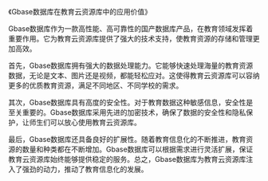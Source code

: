 《Gbase数据库在教育云资源库中的应用价值》

Gbase数据库作为一款高性能、高可靠性的国产数据库产品，在教育领域发挥着重要作用。它为教育云资源库提供了强大的技术支持，使教育资源的存储和管理更加高效。

首先，Gbase数据库拥有强大的数据处理能力。它能够快速处理海量的教育资源数据，无论是文本、图片还是视频，都能轻松应对。这使得教育云资源库可以容纳更多的优质教育资源，满足不同地区、不同学校的需求。

其次，Gbase数据库具有高度的安全性。对于教育数据这种敏感信息，安全性是至关重要的。Gbase数据库采用先进的加密技术，确保了数据的安全性和隐私保护，让师生们可以放心使用教育云资源库。

最后，Gbase数据库还具备良好的扩展性。随着教育信息化的不断推进，教育资源的数量和种类都在不断增加。Gbase数据库可以根据需求进行灵活扩展，保证教育云资源库始终能够提供稳定的服务。总之，Gbase数据库为教育云资源库注入了强劲的动力，推动了教育信息化的发展。
